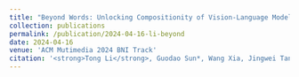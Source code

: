 ```yaml
---
title: "Beyond Words: Unlocking Compositionity of Vision-Language Models with Visualization Insights"
collection: publications
permalink: /publication/2024-04-16-li-beyond
date: 2024-04-16
venue: 'ACM Mutimedia 2024 BNI Track'
citation: '<strong>Tong Li</strong>, Guodao Sun*, Wang Xia, Jingwei Tang, Gefei Zhang, Jiang Li, Haixia Wang & Ronghua Liang. <i> ACMMM BNI Track (under review). </i>'
---
```

